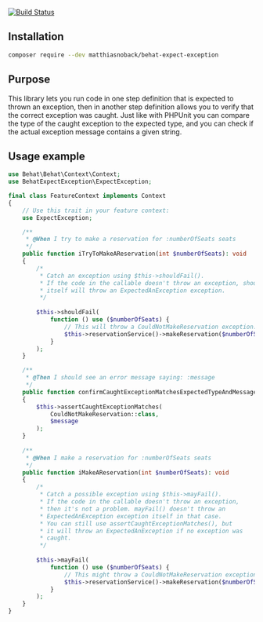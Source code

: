 [![Build Status](https://travis-ci.org/matthiasnoback/behat-expect-exception.svg?branch=master)](https://travis-ci.org/matthiasnoback/behat-expect-exception)

## Installation

```bash
composer require --dev matthiasnoback/behat-expect-exception
```

## Purpose

This library lets you run code in one step definition that is expected to thrown an exception, then in another step definition allows you to verify that the correct exception was caught. Just like with PHPUnit you can compare the type of the caught exception to the expected type, and you can check if the actual exception message contains a given string.

## Usage example

```php
use Behat\Behat\Context\Context;
use BehatExpectException\ExpectException;

final class FeatureContext implements Context
{
    // Use this trait in your feature context:
    use ExpectException;

    /**
     * @When I try to make a reservation for :numberOfSeats seats
     */
    public function iTryToMakeAReservation(int $numberOfSeats): void
    {
        /* 
         * Catch an exception using $this->shouldFail().
         * If the code in the callable doesn't throw an exception, shouldFail()
         * itself will throw an ExpectedAnException exception.
         */
        
        $this->shouldFail(
            function () use ($numberOfSeats) {
                // This will throw a CouldNotMakeReservation exception:
                $this->reservationService()->makeReservation($numberOfSeats);
            }
        );
    }

    /**
     * @Then I should see an error message saying: :message
     */
    public function confirmCaughtExceptionMatchesExpectedTypeAndMessage(string $message): void
    {
        $this->assertCaughtExceptionMatches(
            CouldNotMakeReservation::class,
            $message
        );
    }
    
    /**
     * @When I make a reservation for :numberOfSeats seats
     */
    public function iMakeAReservation(int $numberOfSeats): void
    {
        /*
         * Catch a possible exception using $this->mayFail().
         * If the code in the callable doesn't throw an exception,
         * then it's not a problem. mayFail() doesn't throw an
         * ExpectedAnException exception itself in that case.
         * You can still use assertCaughtExceptionMatches(), but
         * it will throw an ExpectedAnException if no exception was
         * caught. 
         */
        
        $this->mayFail(
            function () use ($numberOfSeats) {
                // This might throw a CouldNotMakeReservation exception:
                $this->reservationService()->makeReservation($numberOfSeats);
            }
        );
    }
}
```
